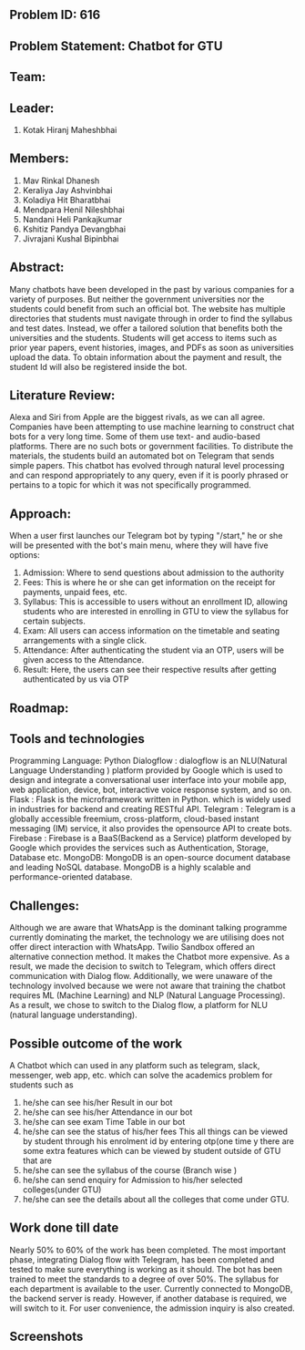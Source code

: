 ## Problem ID: 616

## Problem Statement: Chatbot for GTU

## Team:

## Leader:

1. Kotak Hiranj Maheshbhai

## Members:

1. Mav Rinkal Dhanesh
2. Keraliya Jay Ashvinbhai
3. Koladiya Hit Bharatbhai
4. Mendpara Henil Nileshbhai
5. Nandani Heli Pankajkumar
6. Kshitiz Pandya Devangbhai
7. Jivrajani Kushal Bipinbhai

## Abstract:

Many chatbots have been developed in the past by various companies for a variety of purposes. But neither the government universities nor the students could benefit from such an official bot. The website has multiple directories that students must navigate through in order to find the syllabus and test dates. Instead, we offer a tailored solution that benefits both the universities and the students. Students will get access to items such as prior year papers, event histories, images, and PDFs as soon as universities upload the data. To obtain information about the payment and result, the student Id will also be registered inside the bot.

## Literature Review:

Alexa and Siri from Apple are the biggest rivals, as we can all agree. Companies have been attempting to use machine learning to construct chat bots for a very long time. Some of them use text- and audio-based platforms. There are no such bots or government facilities. To distribute the materials, the students build an automated bot on Telegram that sends simple papers. This chatbot has evolved through natural level processing and can respond appropriately to any query, even if it is poorly phrased or pertains to a topic for which it was not specifically programmed.

## Approach:

When a user first launches our Telegram bot by typing "/start," he or she will be presented with the bot's main menu, where they will have five options:

1. Admission: Where to send questions about admission to the authority
2. Fees: This is where he or she can get information on the receipt for payments, unpaid fees, etc.
3. Syllabus: This is accessible to users without an enrollment ID, allowing students who are interested in enrolling in GTU to view the syllabus for certain subjects.
4. Exam: All users can access information on the timetable and seating arrangements with a single click.
5. Attendance: After authenticating the student via an OTP, users will be given access to the Attendance.
6. Result: Here, the users can see their respective results after getting authenticated by us via OTP

## Roadmap:

## Tools and technologies

Programming Language: Python
Dialogflow : dialogflow is an NLU(Natural Language Understanding ) platform provided by Google which is used to design and integrate a conversational user interface into your mobile app, web application, device, bot, interactive voice response system, and so on.
Flask : Flask is the microframework written in Python. which is widely used in industries for backend and creating RESTful API.
Telegram : Telegram is a globally accessible freemium, cross-platform, cloud-based instant messaging (IM) service, it also provides the opensource API to create bots.
Firebase : Firebase is a BaaS(Backend as a Service) platform developed by Google which provides the services such as Authentication, Storage, Database etc.
MongoDB: MongoDB is an open-source document database and leading NoSQL database. MongoDB is a highly scalable and performance-oriented database.

## Challenges:

Although we are aware that WhatsApp is the dominant talking programme currently dominating the market, the technology we are utilising does not offer direct interaction with WhatsApp. Twilio Sandbox offered an alternative connection method. It makes the Chatbot more expensive. As a result, we made the decision to switch to Telegram, which offers direct communication with Dialog flow. Additionally, we were unaware of the technology involved because we were not aware that training the chatbot requires ML (Machine Learning) and NLP (Natural Language Processing). As a result, we chose to switch to the Dialog flow, a platform for NLU (natural language understanding).

## Possible outcome of the work

A Chatbot which can used in any platform such as telegram, slack, messenger, web app, etc. which can solve the academics problem for students such as

1. he/she can see his/her Result in our bot
2. he/she can see his/her Attendance in our bot
3. he/she can see exam Time Table in our bot
4. he/she can see the status of his/her fees
   This all things can be viewed by student through his enrolment id by entering otp(one time y
   there are some extra features which can be viewed by student outside of GTU that are
5. he/she can see the syllabus of the course (Branch wise )
6. he/she can send enquiry for Admission to his/her selected colleges(under GTU)
7. he/she can see the details about all the colleges that come under GTU.

## Work done till date

Nearly 50% to 60% of the work has been completed. The most important phase, integrating Dialog flow with Telegram, has been completed and tested to make sure everything is working as it should. The bot has been trained to meet the standards to a degree of over 50%. The syllabus for each department is available to the user. Currently connected to MongoDB, the backend server is ready. However, if another database is required, we will switch to it. For user convenience, the admission inquiry is also created.


## Screenshots
